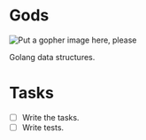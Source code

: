 # Gods

![Put a gopher image here, please](https://raw.githubusercontent.com/reklesio/gods/main/media/gopher.png)

Golang data structures.


# Tasks

- [ ] Write the tasks.
- [ ] Write tests.
